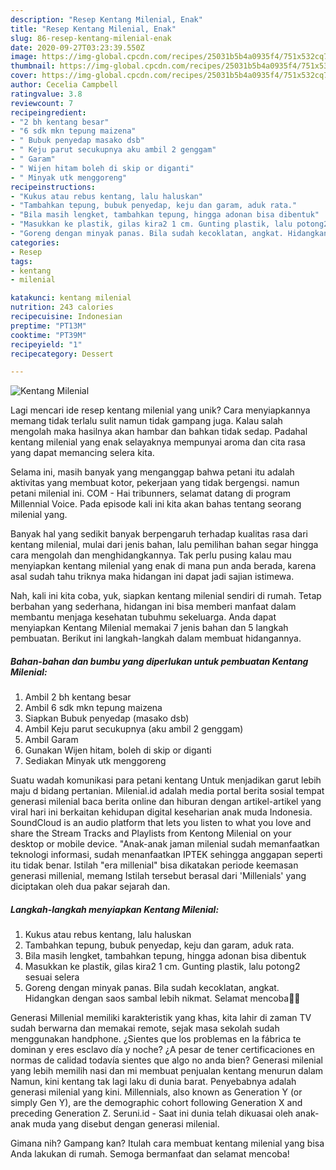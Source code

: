 ```yaml
---
description: "Resep Kentang Milenial, Enak"
title: "Resep Kentang Milenial, Enak"
slug: 86-resep-kentang-milenial-enak
date: 2020-09-27T03:23:39.550Z
image: https://img-global.cpcdn.com/recipes/25031b5b4a0935f4/751x532cq70/kentang-milenial-foto-resep-utama.jpg
thumbnail: https://img-global.cpcdn.com/recipes/25031b5b4a0935f4/751x532cq70/kentang-milenial-foto-resep-utama.jpg
cover: https://img-global.cpcdn.com/recipes/25031b5b4a0935f4/751x532cq70/kentang-milenial-foto-resep-utama.jpg
author: Cecelia Campbell
ratingvalue: 3.8
reviewcount: 7
recipeingredient:
- "2 bh kentang besar"
- "6 sdk mkn tepung maizena"
- " Bubuk penyedap masako dsb"
- " Keju parut secukupnya aku ambil 2 genggam"
- " Garam"
- " Wijen hitam boleh di skip or diganti"
- " Minyak utk menggoreng"
recipeinstructions:
- "Kukus atau rebus kentang, lalu haluskan"
- "Tambahkan tepung, bubuk penyedap, keju dan garam, aduk rata."
- "Bila masih lengket, tambahkan tepung, hingga adonan bisa dibentuk"
- "Masukkan ke plastik, gilas kira2 1 cm. Gunting plastik, lalu potong2 sesuai selera"
- "Goreng dengan minyak panas. Bila sudah kecoklatan, angkat. Hidangkan dengan saos sambal lebih nikmat. Selamat mencoba🥰🥰"
categories:
- Resep
tags:
- kentang
- milenial

katakunci: kentang milenial 
nutrition: 243 calories
recipecuisine: Indonesian
preptime: "PT13M"
cooktime: "PT39M"
recipeyield: "1"
recipecategory: Dessert

---
```



![Kentang Milenial](https://img-global.cpcdn.com/recipes/25031b5b4a0935f4/751x532cq70/kentang-milenial-foto-resep-utama.jpg)

Lagi mencari ide resep kentang milenial yang unik? Cara menyiapkannya memang tidak terlalu sulit namun tidak gampang juga. Kalau salah mengolah maka hasilnya akan hambar dan bahkan tidak sedap. Padahal kentang milenial yang enak selayaknya mempunyai aroma dan cita rasa yang dapat memancing selera kita.

Selama ini, masih banyak yang menganggap bahwa petani itu adalah aktivitas yang membuat kotor, pekerjaan yang tidak bergengsi. namun petani milenial ini. COM - Hai tribunners, selamat datang di program Millennial Voice. Pada episode kali ini kita akan bahas tentang seorang milenial yang.

Banyak hal yang sedikit banyak berpengaruh terhadap kualitas rasa dari kentang milenial, mulai dari jenis bahan, lalu pemilihan bahan segar hingga cara mengolah dan menghidangkannya. Tak perlu pusing kalau mau menyiapkan kentang milenial yang enak di mana pun anda berada, karena asal sudah tahu triknya maka hidangan ini dapat jadi sajian istimewa.


Nah, kali ini kita coba, yuk, siapkan kentang milenial sendiri di rumah. Tetap berbahan yang sederhana, hidangan ini bisa memberi manfaat dalam membantu menjaga kesehatan tubuhmu sekeluarga. Anda dapat menyiapkan Kentang Milenial memakai 7 jenis bahan dan 5 langkah pembuatan. Berikut ini langkah-langkah dalam membuat hidangannya.

<!--inarticleads1-->

##### Bahan-bahan dan bumbu yang diperlukan untuk pembuatan Kentang Milenial:

1. Ambil 2 bh kentang besar
1. Ambil 6 sdk mkn tepung maizena
1. Siapkan  Bubuk penyedap (masako dsb)
1. Ambil  Keju parut secukupnya (aku ambil 2 genggam)
1. Ambil  Garam
1. Gunakan  Wijen hitam, boleh di skip or diganti
1. Sediakan  Minyak utk menggoreng


Suatu wadah komunikasi para petani kentang Untuk menjadikan garut lebih maju d bidang pertanian. Milenial.id adalah media portal berita sosial tempat generasi milenial baca berita online dan hiburan dengan artikel-artikel yang viral hari ini berkaitan kehidupan digital keseharian anak muda Indonesia. SoundCloud is an audio platform that lets you listen to what you love and share the Stream Tracks and Playlists from Kentong Milenial on your desktop or mobile device. &#34;Anak-anak jaman milenial sudah memanfaatkan teknologi informasi, sudah menanfaatkan IPTEK sehingga anggapan seperti itu tidak benar. Istilah &#34;era millenial&#34; bisa dikatakan periode keemasan generasi millenial, memang Istilah tersebut berasal dari &#39;Millenials&#39; yang diciptakan oleh dua pakar sejarah dan. 

<!--inarticleads2-->

##### Langkah-langkah menyiapkan Kentang Milenial:

1. Kukus atau rebus kentang, lalu haluskan
1. Tambahkan tepung, bubuk penyedap, keju dan garam, aduk rata.
1. Bila masih lengket, tambahkan tepung, hingga adonan bisa dibentuk
1. Masukkan ke plastik, gilas kira2 1 cm. Gunting plastik, lalu potong2 sesuai selera
1. Goreng dengan minyak panas. Bila sudah kecoklatan, angkat. Hidangkan dengan saos sambal lebih nikmat. Selamat mencoba🥰🥰


Generasi Millenial memiliki karakteristik yang khas, kita lahir di zaman TV sudah berwarna dan memakai remote, sejak masa sekolah sudah menggunakan handphone. ¿Sientes que los problemas en la fábrica te dominan y eres esclavo día y noche? ¿A pesar de tener certificaciones en normas de calidad todavía sientes que algo no anda bien? Generasi milenial yang lebih memilih nasi dan mi membuat penjualan kentang menurun dalam Namun, kini kentang tak lagi laku di dunia barat. Penyebabnya adalah generasi milenial yang kini. Millennials, also known as Generation Y (or simply Gen Y), are the demographic cohort following Generation X and preceding Generation Z. Seruni.id - Saat ini dunia telah dikuasai oleh anak-anak muda yang disebut dengan generasi milenial. 

Gimana nih? Gampang kan? Itulah cara membuat kentang milenial yang bisa Anda lakukan di rumah. Semoga bermanfaat dan selamat mencoba!
